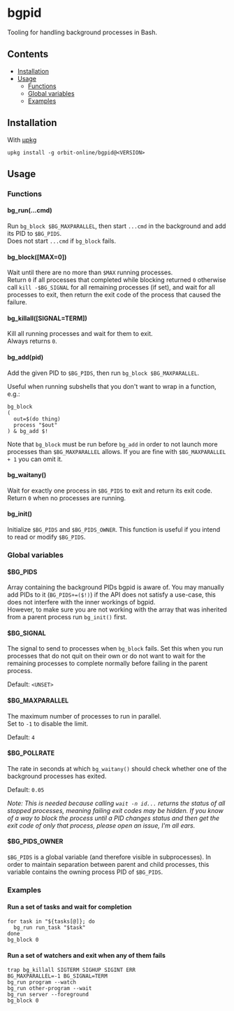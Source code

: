 # bgpid

Tooling for handling background processes in Bash.

## Contents

- [Installation](#installation)
- [Usage](#usage)
  - [Functions](#functions)
  - [Global variables](#global-variables)
  - [Examples](#examples)

## Installation

With [μpkg](https://github.com/orbit-online/upkg)

```
upkg install -g orbit-online/bgpid@<VERSION>
```

## Usage

### Functions

#### bg_run(...cmd)

Run `bg_block $BG_MAXPARALLEL`, then start `...cmd` in the background and add
its PID to `$BG_PIDS`.  
Does not start `...cmd` if `bg_block` fails.

#### bg_block([MAX=0])

Wait until there are no more than `$MAX` running processes.  
Return `0` if all processes that completed while blocking returned `0`
otherwise call `kill -$BG_SIGNAL` for all remaining processes (if set),
and wait for all processes to exit, then return the exit code of the process
that caused the failure.

#### bg_killall([SIGNAL=TERM])

Kill all running processes and wait for them to exit.  
Always returns `0`.

#### bg_add(pid)

Add the given PID to `$BG_PIDS`, then run `bg_block $BG_MAXPARALLEL`.

Useful when running subshells that you don't want to wrap in a function, e.g.:

```
bg_block
(
  out=$(do thing)
  process "$out"
) & bg_add $!
```

Note that `bg_block` must be run before `bg_add` in order to not launch more
processes than `$BG_MAXPARALLEL` allows. If you are fine with
`$BG_MAXPARALLEL + 1` you can omit it.

#### bg_waitany()

Wait for exactly one process in `$BG_PIDS` to exit and return its exit code.  
Return `0` when no processes are running.

#### bg_init()

Initialize `$BG_PIDS` and `$BG_PIDS_OWNER`. This function is useful if you
intend to read or modify `$BG_PIDS`.

### Global variables

#### $BG_PIDS

Array containing the background PIDs bgpid is aware of. You may manually add
PIDs to it (`BG_PIDS+=($!)`) if the API does not satisfy a use-case, this does
not interfere with the inner workings of bgpid.  
However, to make sure you are not working with the array that was inherited from
a parent process run `bg_init()` first.

#### $BG_SIGNAL

The signal to send to processes when `bg_block` fails. Set this when you run
processes that do not quit on their own or do not want to wait for the remaining
processes to complete normally before failing in the parent process.

Default: `<UNSET>`

#### $BG_MAXPARALLEL

The maximum number of processes to run in parallel.  
Set to `-1` to disable the limit.

Default: `4`

#### $BG_POLLRATE

The rate in seconds at which `bg_waitany()` should check whether one of the
background processes has exited.

Default: `0.05`

_Note: This is needed because calling `wait -n id...` returns the status of all
stopped processes, meaning failing exit codes may be hidden. If you know of a
way to block the process until a PID changes status and then get the exit code
of only that process, please open an issue, I'm all ears._

#### $BG_PIDS_OWNER

`$BG_PIDS` is a global variable (and therefore visible in subprocesses).
In order to maintain separation between parent and child processes,
this variable contains the owning process PID of `$BG_PIDS`.

### Examples

#### Run a set of tasks and wait for completion

```
for task in "${tasks[@]}; do
  bg_run run_task "$task"
done
bg_block 0
```

#### Run a set of watchers and exit when any of them fails

```
trap bg_killall SIGTERM SIGHUP SIGINT ERR
BG_MAXPARALLEL=-1 BG_SIGNAL=TERM
bg_run program --watch
bg_run other-program --wait
bg_run server --foreground
bg_block 0
```
